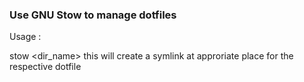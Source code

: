 ### Use GNU Stow to manage dotfiles ###

Usage :

stow <dir_name> 
this will create a symlink at approriate place for the respective dotfile
